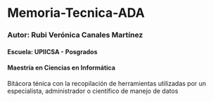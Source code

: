 # Memoria-Tecnica-ADA

### Autor: Rubi Verónica Canales Martínez
#### Escuela: UPIICSA - Posgrados
#### Maestría en Ciencias en Informática


Bitácora ténica con la recopilación de herramientas utilizadas por un especialista, administrador o científico de manejo de datos

